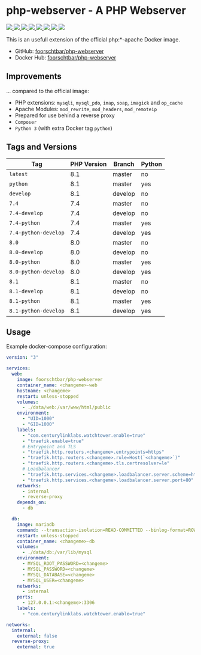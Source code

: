# php-webserver - A PHP Webserver

[
![](https://img.shields.io/docker/v/foorschtbar/php-webserver?style=plastic)
![](https://img.shields.io/docker/pulls/foorschtbar/php-webserver?style=plastic)
![](https://img.shields.io/docker/stars/foorschtbar/php-webserver?style=plastic)
![](https://img.shields.io/docker/image-size/foorschtbar/php-webserver?style=plastic)
](https://hub.docker.com/repository/docker/foorschtbar/php-webserver)
[
![](https://img.shields.io/github/workflow/status/foorschtbar/php-webserver/Build%20Docker%20Images?style=plastic)
![](https://img.shields.io/github/languages/top/foorschtbar/php-webserver?style=plastic)
![](https://img.shields.io/github/last-commit/foorschtbar/php-webserver?style=plastic)
![](https://img.shields.io/github/license/foorschtbar/php-webserver?style=plastic)
](https://github.com/foorschtbar/php-webserver)

This is an usefull extension of the official php:\*-apache Docker image.

- GitHub: [foorschtbar/php-webserver](https://github.com/foorschtbar/php-webserver)
- Docker Hub: [foorschtbar/php-webserver](https://hub.docker.com/r/foorschtbar/php-webserver)

## Improvements

... compared to the official image:

- PHP extensions: `mysqli`, `mysql_pdo`, `imap`, `soap`, `imagick` and `op_cache`
- Apache Modules: `mod_rewrite`, `mod_headers`, `mod_remoteip`
- Prepared for use behind a reverse proxy
- `Composer`
- `Python 3` (with extra Docker tag `python`)

## Tags and Versions

| Tag                  | PHP Version | Branch  | Python |
| -------------------- | ----------- | ------- | ------ |
| `latest`             | 8.1         | master  | no     |
| `python`             | 8.1         | master  | yes    |
| `develop`            | 8.1         | develop | no     |
| `7.4`                | 7.4         | master  | no     |
| `7.4-develop`        | 7.4         | develop | no     |
| `7.4-python`         | 7.4         | master  | yes    |
| `7.4-python-develop` | 7.4         | develop | yes    |
| `8.0`                | 8.0         | master  | no     |
| `8.0-develop`        | 8.0         | develop | no     |
| `8.0-python`         | 8.0         | master  | yes    |
| `8.0-python-develop` | 8.0         | develop | yes    |
| `8.1`                | 8.1         | master  | no     |
| `8.1-develop`        | 8.1         | develop | no     |
| `8.1-python`         | 8.1         | master  | yes    |
| `8.1-python-develop` | 8.1         | develop | yes    |

## Usage

Example docker-compose configuration:

```yml
version: "3"

services:
  web:
    image: foorschtbar/php-webserver
    container_name: <changeme>-web
    hostname: <changeme>
    restart: unless-stopped
    volumes:
      - ./data/web:/var/www/html/public
    environment:
      - "UID=1000"
      - "GID=1000"
    labels:
      - "com.centurylinklabs.watchtower.enable=true"
      - "traefik.enable=true"
      # Entrypoint and TLS
      - "traefik.http.routers.<changeme>.entrypoints=https"
      - "traefik.http.routers.<changeme>.rule=Host(`<changeme>`)"
      - "traefik.http.routers.<changeme>.tls.certresolver=le"
      # Loadbalancer
      - "traefik.http.services.<changeme>.loadbalancer.server.scheme=http"
      - "traefik.http.services.<changeme>.loadbalancer.server.port=80"
    networks:
      - internal
      - reverse-proxy
    depends_on:
      - db

  db:
    image: mariadb
    command: --transaction-isolation=READ-COMMITTED --binlog-format=ROW
    restart: unless-stopped
    container_name: <changeme>-db
    volumes:
      - ./data/db:/var/lib/mysql
    environment:
      - MYSQL_ROOT_PASSWORD=<changeme>
      - MYSQL_PASSWORD=<changeme>
      - MYSQL_DATABASE=<changeme>
      - MYSQL_USER=<changeme>
    networks:
      - internal
    ports:
      - 127.0.0.1:<changeme>:3306
    labels:
      - "com.centurylinklabs.watchtower.enable=true"

networks:
  internal:
    external: false
  reverse-proxy:
    external: true
```
